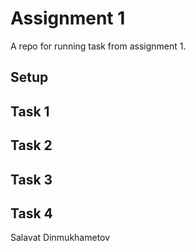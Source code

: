 # Assignment 1

A repo for running task from assignment 1. 

## Setup

## Task 1

## Task 2

## Task 3

## Task 4


Salavat Dinmukhametov 